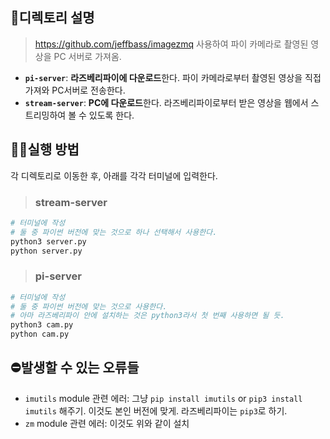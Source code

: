 ## 📁디렉토리 설명
> https://github.com/jeffbass/imagezmq 사용하여 파이 카메라로 촬영된 영상을 PC 서버로 가져옴.
* **`pi-server`**: **라즈베리파이에 다운로드**한다. 파이 카메라로부터 촬영된 영상을 직접 가져와 PC서버로 전송한다.
* **`stream-server`**: **PC에 다운로드**한다. 라즈베리파이로부터 받은 영상을 웹에서 스트리밍하여 볼 수 있도록 한다.    

## 🤷‍♀️실행 방법
각 디렉토리로 이동한 후, 아래를 각각 터미널에 입력한다.

> ### stream-server
```python
# 터미널에 작성
# 둘 중 파이썬 버전에 맞는 것으로 하나 선택해서 사용한다.
python3 server.py
python server.py
```

> ### pi-server
```python
# 터미널에 작성
# 둘 중 파이썬 버전에 맞는 것으로 사용한다.
# 아마 라즈베리파이 안에 설치하는 것은 python3라서 첫 번째 사용하면 될 듯.
python3 cam.py
python cam.py
```

## ⛔발생할 수 있는 오류들
* `imutils` module 관련 에러: 그냥 `pip install imutils` or `pip3 install imutils` 해주기. 이것도 본인 버전에 맞게. 라즈베리파이는 `pip3`로 하기.
* `zm` module 관련 에러: 이것도 위와 같이 설치
